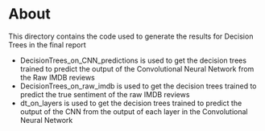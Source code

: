 # About
This directory contains the code used to generate the results for Decision Trees in the final report
* DecisionTrees_on_CNN_predictions is used to get the decision trees trained to predict the output of the Convolutional Neural Network from the Raw IMDB reviews
* DecisionTrees_on_raw_imdb is used to get the decision trees trained to predict the true sentiment of the raw IMDB reviews
* dt_on_layers is used to get the decision trees trained to predict the output of the CNN from the output of each layer in the Convolutional Neural Network